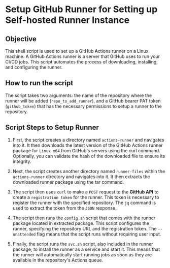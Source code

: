 # Setup GitHub Runner for Setting up Self-hosted Runner Instance

## Objective
This shell script is used to set up a GitHub Actions runner on a Linux machine. A GitHub Actions runner is a server that GitHub uses to run your CI/CD jobs. This script automates the process of downloading, installing, and configuring the runner.

## How to run the script
The script takes two arguments: the name of the repository where the runner will be added (`repo_to_add_runner`), and a GitHub bearer PAT token (`github_token`) that has the necessary permissions to setup a runner to the repository.

## Script Steps to Setup Runner

1. First, the script creates a directory named `actions-runner` and navigates into it. It then downloads the latest version of the GitHub Actions runner package for `Linux x64` from GitHub's servers using the curl command.
Optionally, you can validate the hash of the downloaded file to ensure its integrity. 

2. Next, the script creates another directory named `runner-files` within the `actions-runner` directory and navigates into it. It then extracts the downloaded runner package using the tar command.

3. The script then uses `curl` to make a `POST` request to the __GitHub API__ to create a `registration token` for the runner. This token is necessary to register the runner with the specified repository. The `jq` command is used to extract the token from the `JSON` response.

4. The script then runs the `config.sh` script that comes with the runner package located in extracted package. This script configures the runner, specifying the repository URL and the registration token. The `--unattended` flag means that the script runs without requiring user input.

5. Finally, the script runs the `svc.sh` script, also included in the runner package, to install the runner as a service and start it. This means that the runner will automatically start running jobs as soon as they are available in the repository's Actions queue.
